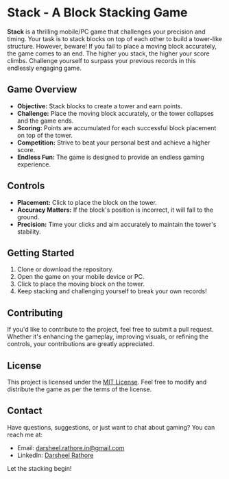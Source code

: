 # Stack - A Block Stacking Game

**Stack** is a thrilling mobile/PC game that challenges your precision and timing. Your task is to stack blocks on top of each other to build a tower-like structure. However, beware! If you fail to place a moving block accurately, the game comes to an end. The higher you stack, the higher your score climbs. Challenge yourself to surpass your previous records in this endlessly engaging game.

## Game Overview

- **Objective:** Stack blocks to create a tower and earn points.
- **Challenge:** Place the moving block accurately, or the tower collapses and the game ends.
- **Scoring:** Points are accumulated for each successful block placement on top of the tower.
- **Competition:** Strive to beat your personal best and achieve a higher score.
- **Endless Fun:** The game is designed to provide an endless gaming experience.

## Controls

- **Placement:** Click to place the block on the tower.
- **Accuracy Matters:** If the block's position is incorrect, it will fall to the ground.
- **Precision:** Time your clicks and aim accurately to maintain the tower's stability.

## Getting Started

1. Clone or download the repository.
2. Open the game on your mobile device or PC.
3. Click to place the moving block on the tower.
4. Keep stacking and challenging yourself to break your own records!

## Contributing

If you'd like to contribute to the project, feel free to submit a pull request. Whether it's enhancing the gameplay, improving visuals, or refining the controls, your contributions are greatly appreciated.

## License

This project is licensed under the [MIT License](LICENSE.md). Feel free to modify and distribute the game as per the terms of the license.

## Contact

Have questions, suggestions, or just want to chat about gaming? You can reach me at:
- Email: darsheel.rathore.in@gmail.com
- LinkedIn: [Darsheel Rathore](https://www.linkedin.com/in/darsheel-rathore-4634a428a/)

Let the stacking begin!
